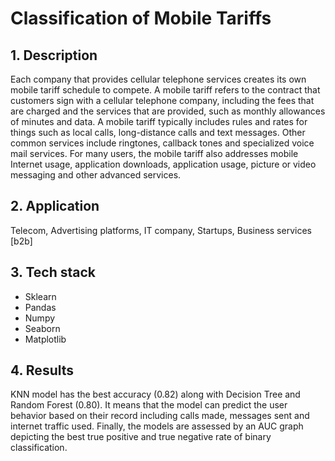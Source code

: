 # Classification of Mobile Tariffs

## 1. Description
Each company that provides cellular telephone services creates its own mobile tariff schedule to compete. A mobile tariff refers to the contract that customers sign with a cellular telephone company, including the fees that are charged and the services that are provided, such as monthly allowances of minutes and data. A mobile tariff typically includes rules and rates for things such as local calls, long-distance calls and text messages. Other common services include ringtones, callback tones and specialized voice mail services. For many users, the mobile tariff also addresses mobile Internet usage, application downloads, application usage, picture or video messaging and other advanced services.

## 2. Application
Telecom, Advertising platforms, IT company, Startups, Business services [b2b]

## 3. Tech stack
- Sklearn
- Pandas
- Numpy
- Seaborn
- Matplotlib

## 4. Results
KNN model has the best accuracy (0.82) along with Decision Tree and Random Forest (0.80). It means that the model can predict the user behavior based on their record including calls made, messages sent and internet traffic used. Finally, the models are assessed by an AUC graph depicting the best true positive and true negative rate of binary classification.
